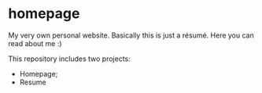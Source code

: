 # homepage
My very own personal website. Basically this is just a résumé.
Here you can read about me :)

This repository includes two projects:
* Homepage;
* Resume

